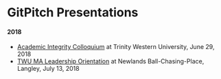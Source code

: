 # GitPitch Presentations

#### 2018
- [Academic Integrity Colloquium](http://bit.ly/gitpitch-ai) at Trinity Western University, June 29, 2018
- [TWU MA Leadership Orientation](http://bit.ly/gitpitch-ol) at Newlands Ball-Chasing-Place, Langley, July 13, 2018
